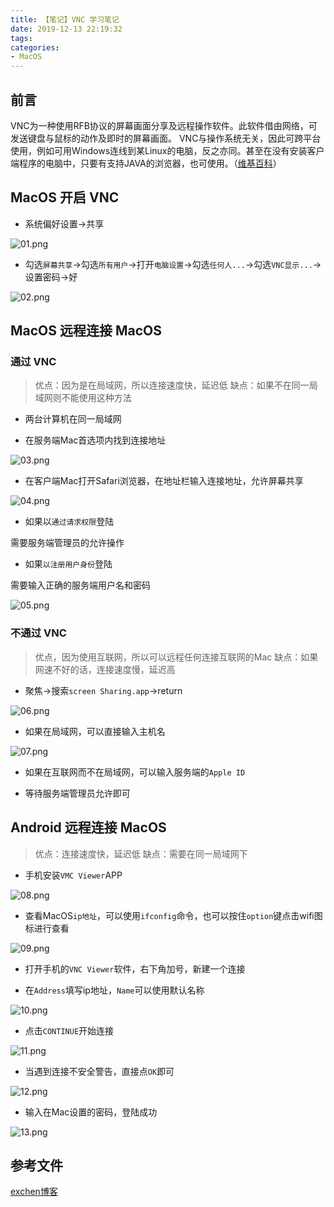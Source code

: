 ```yaml
---
title: 【笔记】VNC 学习笔记
date: 2019-12-13 22:19:32
tags:
categories:
- MacOS
---
```


## 前言

VNC为一种使用RFB协议的屏幕画面分享及远程操作软件。此软件借由网络，可发送键盘与鼠标的动作及即时的屏幕画面。
VNC与操作系统无关，因此可跨平台使用，例如可用Windows连线到某Linux的电脑，反之亦同。甚至在没有安装客户端程序的电脑中，只要有支持JAVA的浏览器，也可使用。（[维基百科](https://zh.wikipedia.org/wiki/VNC)）

<!-- more -->

## MacOS 开启 VNC

- 系统偏好设置->共享

![01.png](/images/20191213221932/01.png)

- 勾选`屏幕共享`->勾选`所有用户`->打开`电脑设置`->勾选`任何人...`->勾选`VNC显示...`->设置密码->好

![02.png](/images/20191213221932/02.png)

## MacOS 远程连接 MacOS

### 通过 VNC

> 优点：因为是在局域网，所以连接速度快，延迟低
> 缺点：如果不在同一局域网则不能使用这种方法

- 两台计算机在同一局域网

- 在服务端Mac首选项内找到连接地址

![03.png](/images/20191213221932/03.png)

- 在客户端Mac打开Safari浏览器，在地址栏输入连接地址，允许屏幕共享

![04.png](/images/20191213221932/04.png)

- 如果以`通过请求权限`登陆

需要服务端管理员的允许操作

- 如果`以注册用户身份`登陆

需要输入正确的服务端用户名和密码

![05.png](/images/20191213221932/05.png)

### 不通过 VNC

> 优点，因为使用互联网，所以可以远程任何连接互联网的Mac
> 缺点：如果网速不好的话，连接速度慢，延迟高

- 聚焦->搜索`screen Sharing.app`->return

![06.png](/images/20191213221932/06.png)

- 如果在局域网，可以直接输入主机名

![07.png](/images/20191213221932/07.png)

- 如果在互联网而不在局域网，可以输入服务端的`Apple ID`

- 等待服务端管理员允许即可

## Android 远程连接 MacOS

> 优点：连接速度快，延迟低
> 缺点：需要在同一局域网下

- 手机安装`VMC Viewer`APP

![08.png](/images/20191213221932/08.png)

- 查看MacOS`ip地址`，可以使用`ifconfig`命令，也可以按住`option`键点击wifi图标进行查看

![09.png](/images/20191213221932/09.png)

- 打开手机的`VNC Viewer`软件，右下角加号，新建一个连接

- 在`Address`填写ip地址，`Name`可以使用默认名称

![10.png](/images/20191213221932/10.png)

- 点击`CONTINUE`开始连接

![11.png](/images/20191213221932/11.png)

- 当遇到连接不安全警告，直接点`OK`即可

![12.png](/images/20191213221932/12.png)

- 输入在Mac设置的密码，登陆成功

![13.png](/images/20191213221932/13.png)

## 参考文件

[exchen博客](https://www.exchen.net/macos-开启-vnc-远程桌面和-ssh-服务.html)

